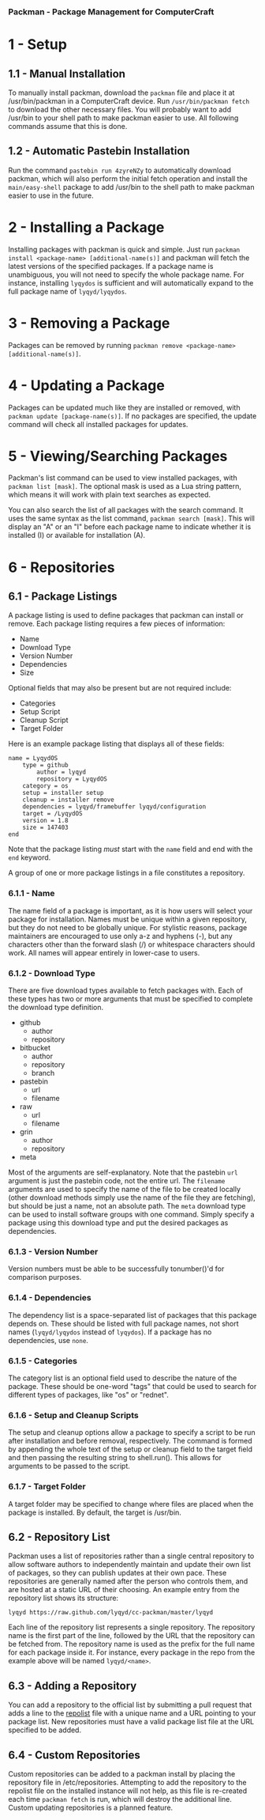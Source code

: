 ### Packman - Package Management for ComputerCraft

# 1 - Setup

## 1.1 - Manual Installation

To manually install packman, download the `packman` file and place it at /usr/bin/packman in a ComputerCraft device.  Run `/usr/bin/packman fetch` to download the other necessary files.  You will probably want to add /usr/bin to your shell path to make packman easier to use.  All following commands assume that this is done.

## 1.2 - Automatic Pastebin Installation

Run the command `pastebin run 4zyreNZy` to automatically download packman, which will also perform the initial fetch operation and install the `main/easy-shell` package to add /usr/bin to the shell path to make packman easier to use in the future.

# 2 - Installing a Package

Installing packages with packman is quick and simple.  Just run `packman install <package-name> [additional-name(s)]` and packman will fetch the latest versions of the specified packages.  If a package name is unambiguous, you will not need to specify the whole package name.  For instance, installing `lyqydos` is sufficient and will automatically expand to the full package name of `lyqyd/lyqydos`.

# 3 - Removing a Package

Packages can be removed by running `packman remove <package-name> [additional-name(s)]`.

# 4 - Updating a Package

Packages can be updated much like they are installed or removed, with `packman update [package-name(s)]`.  If no packages are specified, the update command will check all installed packages for updates.

# 5 - Viewing/Searching Packages

Packman's list command can be used to view installed packages, with `packman list [mask]`.  The optional mask is used as a Lua string pattern, which means it will work with plain text searches as expected.

You can also search the list of all packages with the search command.  It uses the same syntax as the list command, `packman search [mask]`.  This will display an "A" or an "I" before each package name to indicate whether it is installed (I) or available for installation (A).

# 6 - Repositories

## 6.1 - Package Listings

A package listing is used to define packages that packman can install or remove.  Each package listing requires a few pieces of information:

* Name
* Download Type
* Version Number
* Dependencies
* Size

Optional fields that may also be present but are not required include:

* Categories
* Setup Script
* Cleanup Script
* Target Folder

Here is an example package listing that displays all of these fields:

```
name = LyqydOS
	type = github
		author = lyqyd
		repository = LyqydOS
	category = os
	setup = installer setup
	cleanup = installer remove
	dependencies = lyqyd/framebuffer lyqyd/configuration
	target = /LyqydOS
	version = 1.8
	size = 147403
end
```

Note that the package listing _must_ start with the `name` field and end with the `end` keyword.

A group of one or more package listings in a file constitutes a repository.

### 6.1.1 - Name

The name field of a package is important, as it is how users will select your package for installation.  Names must be unique within a given repository, but they do not need to be globally unique.  For stylistic reasons, package maintainers are encouraged to use only a-z and hyphens (-), but any characters other than the forward slash (/) or whitespace characters should work. All names will appear entirely in lower-case to users.

### 6.1.2 - Download Type

There are five download types available to fetch packages with.  Each of these types has two or more arguments that must be specified to complete the download type definition.

* github
  * author
  * repository
* bitbucket
  * author
  * repository
  * branch
* pastebin
  * url
  * filename
* raw
  * url
  * filename
* grin
  * author
  * repository
* meta

Most of the arguments are self-explanatory.  Note that the pastebin `url` argument is just the pastebin code, not the entire url.  The `filename` arguments are used to specify the name of the file to be created locally (other download methods simply use the name of the file they are fetching), but should be just a name, not an absolute path.  The `meta` download type can be used to install software groups with one command.  Simply specify a package using this download type and put the desired packages as dependencies.

### 6.1.3 - Version Number

Version numbers must be able to be successfully tonumber()'d for comparison purposes.

### 6.1.4 - Dependencies

The dependency list is a space-separated list of packages that this package depends on.  These should be listed with full package names, not short names (`lyqyd/lyqydos` instead of `lyqydos`). If a package has no dependencies, use `none`.

### 6.1.5 - Categories

The category list is an optional field used to describe the nature of the package.  These should be one-word "tags" that could be used to search for different types of packages, like "os" or "rednet".

### 6.1.6 - Setup and Cleanup Scripts

The setup and cleanup options allow a package to specify a script to be run after installation and before removal, respectively.  The command is formed by appending the whole text of the setup or cleanup field to the target field and then passing the resulting string to shell.run().  This allows for arguments to be passed to the script.

### 6.1.7 - Target Folder

A target folder may be specified to change where files are placed when the package is installed.  By default, the target is /usr/bin.

## 6.2 - Repository List

Packman uses a list of repositories rather than a single central repository to allow software authors to independently maintain and update their own list of packages, so they can publish updates at their own pace.  These repositories are generally named after the person who controls them, and are hosted at a static URL of their choosing.  An example entry from the repository list shows its structure:

    lyqyd https://raw.github.com/lyqyd/cc-packman/master/lyqyd

Each line of the repository list represents a single repository.  The repository name is the first part of the line, followed by the URL that the repository can be fetched from.  The repository name is used as the prefix for the full name for each package inside it.  For instance, every package in the repo from the example above will be named `lyqyd/<name>`.

## 6.3 - Adding a Repository

You can add a repository to the official list by submitting a pull request that adds a line to the [repolist](https://github.com/lyqyd/cc-packman/blob/master/repolist) file with a unique name and a URL pointing to your package list.  New repositories must have a valid package list file at the URL specified to be added.

## 6.4 - Custom Repositories

Custom repositories can be added to a packman install by placing the repository file in /etc/repositories.  Attempting to add the repository to the repolist file on the installed instance will not help, as this file is re-created each time `packman fetch` is run, which will destroy the additional line.  Custom updating repositories is a planned feature.
